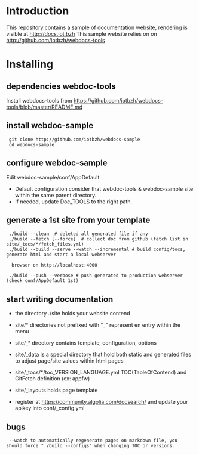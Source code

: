 Introduction
============

This repository contains a sample of documentation website, rendering is visible at http://docs.iot.bzh
This sample website relies on on http://github.com/iotbzh/webdocs-tools

Installing
==========

## dependencies webdoc-tools

Install webdocs-tools from https://github.com/iotbzh/webdocs-tools/blob/master/README.md

## install webdoc-sample

```
 git clone http://github.com/iotbzh/webdocs-sample
 cd webdocs-sample
```

## configure webdoc-sample

Edit webdoc-sample/conf/AppDefault
+ Default configuration consider that webdoc-tools & webdoc-sample site within the same parent directory.
+ If needed, update Doc_TOOLS to the right path.

## generate a 1st site from your template
```
 ./build --clean  # deleted all generated file if any
 ./build --fetch [--force]  # collect doc from github (fetch list in site/_tocs/*/fetch_files.yml)
 ./build --build --serve --watch --incremental # build config/tocs, generate html and start a local webserver

  browser on http://localhost:4000

 ./build --push --verbose # push generated to production webserver (check conf/AppDefault 1st)
```

## start writing documentation

- the directory ./site holds your website contend
- site/* directories not prefixed with "_" represent en entry within the menu
- site/_* directory contains template, configuration, options
- site/_data is a special directory that hold both static and generated files to adjust page/site values within html pages
- site/_tocs/*/toc_VERSION_LANGUAGE.yml TOC(TableOfContend) and GitFetch definition (ex: appfw)
- site/_layouts holds page template 

- register at https://community.algolia.com/docsearch/ and update your apikey into conf/_config.yml


## bugs

```
 --watch to automatically regenerate pages on markdown file, you should force "./build --configs" when changing TOC or versions.
```

